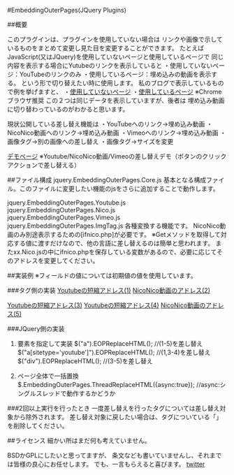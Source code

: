 ﻿#EmbeddingOuterPages(JQuery Plugins)

##概要

このプラグインは、プラグインを使用していない場合は
リンクや画像で示しているものをまとめて変更し見た目を変更することができます。
たとえばJavaScript(又はJQuery)を使用していないページと使用しているページで
同じ内容を表示する場合にYutubeのリンクを表示していると
・使用していないページ：YouTubeのリンクのみ
・使用しているページ：埋め込みの動画を表示する。
という形で切り替えたい時に使用します。
私のブログで表示しているもので例を挙げますと、
・[使用していないページ](http://hs202sa.ddo.jp/myComfBlog/?layout=mobileS&id=kamCLawKh)
・[使用しているページ](http://hs202sa.ddo.jp/myComfBlog/?layout=html5&id=kamCLawKh)
※Chromeブラウザ推奨
この２つは同じデータを表示していますが、後者は
埋め込み動画に切り替わっているのがわかると思います。

現状公開している差し替え機能は
・YouTubeへのリンク→埋め込み動画
・NicoNico動画へのリンク→埋め込み動画
・Vimeoへのリンク→埋め込み動画
・画像タグ→別の画像への差し替え
・画像タグ→サイズを変更

[デモページ](http://hs202sa.ddo.jp/DemoPage/jquery.EmbeddingOuterPages/)
※Youtube/NicoNico動画/Vimeoの差し替えデモ（ボタンのクリックアクションで差し替える）

##ファイル構成
jquery.EmbeddingOuterPages.Core.js
基本となる構成ファイル。このファイルに変更したい機能のjsをさらに追加することで動作します。

jquery.EmbeddingOuterPages.Youtube.js
jquery.EmbeddingOuterPages.Nico.js
jquery.EmbeddingOuterPages.Vimeo.js
jquery.EmbeddingOuterPages.ImgTag.js
各種変換する機能です。
NicoNico動画のみ別途表示するための[ifnico.php]が必要です。
※Getメソッドを取得して対応する値に渡すだけなので、他の言語に差し替えるのは簡単と思われます。
またxx.Nico.jsの中にifnico.phpを保存している変数があるので、必要に応じてそのアドレスを変更してください。

##実装例
※フィールドの値については初期値の値を使用しています。

###タグ側の実装
<a href="http://youtu.be/QH2-TGUlwu4" sitetype="youtube">Youtubeの短縮アドレス(1)</a>
<a href="http://www.nicovideo.jp/watch/sm17520775" sitetype="nico">NicoNico動画のアドレス(2)</a>
<div>
 <a href="http://youtu.be/QH2-TGUlwu4" sitetype="youtube">Youtubeの短縮アドレス(3)</a>
 <a href="http://youtu.be/QH2-TGUlwu4" sitetype="youtube">Youtubeの短縮アドレス(4)</a>
 <a href="http://www.nicovideo.jp/watch/sm17520775" sitetype="nico">NicoNico動画のアドレス(5)</a>
</div>

###JQuery側の実装
1. 要素を指定して実装
	$("a").EOPReplaceHTML();	//(1-5)を差し替え
	$("a[sitetype='youtube']").EOPReplaceHTML();	//(1,3-4)を差し替え
	$("div").EOPReplaceHTML();	//(3-5)を差し替え

2. ページ全体で一括置換
	$.EmbeddingOuterPages.ThreadReplaceHTML({async:true});
	//async:シングルスレッドで動作するかどうか

###2回以上実行を行ったとき
一度差し替えを行ったタグについては差し替え対象から除外されます。
差し替え対象に戻したい場合は、タグについている「」を削除してください。


##ライセンス
細かい所はまだ何も考えていません。

BSDかGPLにしたいと思ってますが、
条文なども書いていませんし、それまでは皆様の良心にお任せします。
でも、一言もらえると喜びます。
[twitter](https://twitter.com/motoyori)
